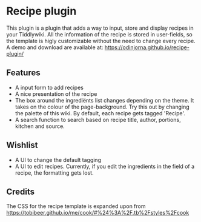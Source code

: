 # Recipe plugin


This plugin is a plugin that adds a way to input, store and display recipes in your Tiddlywiki. All the information of the recipe is stored in user-fields, so the template is higly customizable without the need to change every recipe. A demo and download are available at: https://odinjorna.github.io/recipe-plugin/

## Features
* A input form to add recipes
* A nice presentation of the recipe
* The box around the ingrediënts list changes depending on the theme. It takes on the colour of the page-background. Try this out by changing the palette of this wiki.
By default, each recipe gets tagged 'Recipe'.
* A search function to search based on recipe title, author, portions, kitchen and source.

## Wishlist
* A UI to change the default tagging
* A UI to edit recipes. Currently, if you edit the ingredients in the field of a recipe, the formatting gets lost.

## Credits
The CSS for the recipe template is expanded upon from https://tobibeer.github.io/me/cook/#%24%3A%2F.tb%2Fstyles%2Fcook
